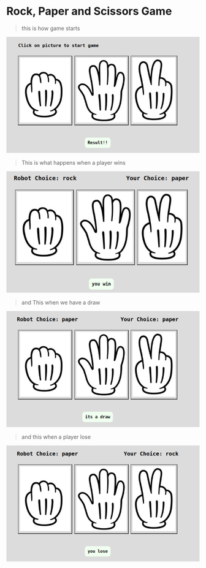 # Rock, Paper and Scissors Game

> this is how game starts

![game start](img/game-start.png)

> This is what happens when a player wins

![player is winner](img/win.png)

> and This when we have a draw

![it's draw](img/draw.png)

> and this when a player lose

![lose](img/lose.png)
